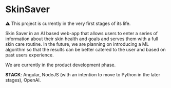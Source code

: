 # SkinSaver

:warning: This project is currently in the very first stages of its life. 

Skin Saver in an AI based web-app that allows users to enter a series of information about their skin health and goals and serves them with a full skin care routine. 
In the future, we are planning on introducing a ML algorithm so that the results can be better catered to the user and based on past users experience. 

We are currently in the product development phase.

**STACK**: Angular, NodeJS (with an intention to move to Python in the later stages), OpenAI.
